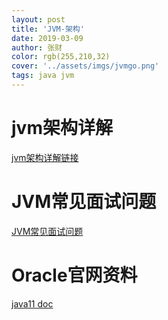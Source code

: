 ```yaml
---
layout: post
title: 'JVM-架构'
date: 2019-03-09
author: 张财
color: rgb(255,210,32)
cover: '../assets/imgs/jvmgo.png'
tags: java jvm
---
```


# jvm架构详解  
[jvm架构详解链接](https://dzone.com/articles/jvm-architecture-explained)

# JVM常见面试问题  
[JVM常见面试问题](https://dzone.com/articles/jvm-and-garbage-collection)

# Oracle官网资料  
[java11 doc](https://docs.oracle.com/en/java/javase/11/)

